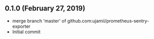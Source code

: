 ## 0.1.0 (February 27, 2019)
  - merge branch 'master' of github.com:ujamii/prometheus-sentry-exporter
  - Initial commit

